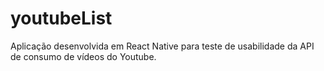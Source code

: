 # youtubeList
Aplicação desenvolvida em React Native para teste de usabilidade da API de consumo de vídeos do Youtube.
